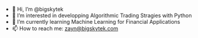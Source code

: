 - 👋 Hi, I’m @bigskytek
- 👀 I’m interested in developping Algorithmic Trading Stragies with Python
- 🌱 I’m currently learning Machine Learning for Financial Applications
- 📫 How to reach me: zayn@bigskytek.com

<!---
bigskytek/bigskytek is a ✨ special ✨ repository because its `README.md` (this file) appears on your GitHub profile.
You can click the Preview link to take a look at your changes.
--->
